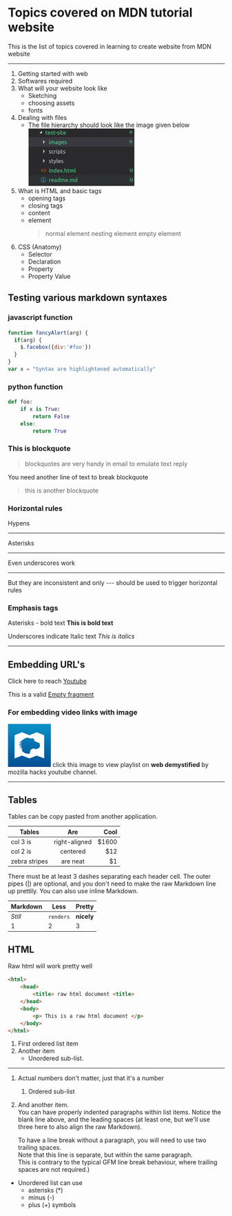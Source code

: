 # Topics covered on MDN tutorial website

This is the list of topics covered in learning to create website from MDN website

---

1. Getting started with web
2. Softwares required
3. What will your website look like
    * Sketching
    * choosing assets
    * fonts
4. Dealing with files
    * The file hierarchy should look like the image given below
    ![hierarchy](/MDN/test-site/images/file_hierarchy.jpg)
5. What is HTML and basic tags
    * opening tags
    * closing tags
    * content
    * element
        > normal element
        > nesting element
        > empty element
6. CSS (Anatomy)
    * Selector
    * Declaration
    * Property
    * Property Value

## Testing various markdown syntaxes

### javascript function

```javascript
function fancyAlert(arg) {
  if(arg) {
    $.facebox({div:'#foo'})
  }
}
var x = "Syntax are highlightened automatically"
```

### python function

```python
def foo:
    if x is True:
        return False
    else:
        return True
```

### This is blockquote

> blockquotes are very handy in email to emulate text reply

You need another line of text to break blockquote

> this is another blockquote

### Horizontal rules

Hypens

---

Asterisks

***

Even underscores work

___

But they are inconsistent and only --- should be used to trigger horizontal rules

### Emphasis tags

Asterisks - bold text **This is bold text**

Underscores indicate Italic text _This is italics_

---

## Embedding URL's

Click here to reach [Youtube](https://www.youtube.com)

This is a valid [Empty fragment](#fragment)

### For embedding video links with image

[![mozilla hacks](/MDN/test-site/images/mozilla-hacks.jpg)](https://www.youtube.com/playlist?list=PLo3w8EB99pqLEopnunz-dOOBJ8t-Wgt2g)
click this image to view playlist on **web demystified** by mozilla hacks youtube channel.

---

## Tables

Tables can be copy pasted from another application.

| Tables        | Are           | Cool  |
| ------------- |:-------------:| -----:|
| col 3 is      | right-aligned | $1600 |
| col 2 is      | centered      |   $12 |
| zebra stripes | are neat      |    $1 |

There must be at least 3 dashes separating each header cell.
The outer pipes (|) are optional, and you don't need to make the raw Markdown line up prettily. You can also use inline Markdown.

Markdown | Less | Pretty
--- | --- | ---
*Still* | `renders` | **nicely**
1 | 2 | 3

## HTML

Raw html will work pretty well

```html
<html>
    <head>
        <title> raw html document <title>
    </head>
    <body>
        <p> This is a raw html document </p>
    </body>
</html>
```

1. First ordered list item
2. Another item
    * Unordered sub-list.

---

1. Actual numbers don't matter, just that it's a number
    1. Ordered sub-list
2. And another item.  
   You can have properly indented paragraphs within list items. Notice the blank line above, and the leading spaces (at least one, but we'll use three here to also align the raw Markdown).

   To have a line break without a paragraph, you will need to use two trailing spaces.  
   Note that this line is separate, but within the same paragraph.  
   This is contrary to the typical GFM line break behaviour, where trailing spaces are not required.)

* Unordered list can use
    * asterisks (*)
    * minus (-)
    * plus (+) symbols
